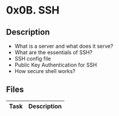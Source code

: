 # 0x0B. SSH

## Description
- What is a server and what does it serve?
- What are the essentials of SSH?
- SSH config file
- Public Key Authentication for SSH
- How secure shell works?

## Files
| Task | Description |
| ---- | ----------- |
